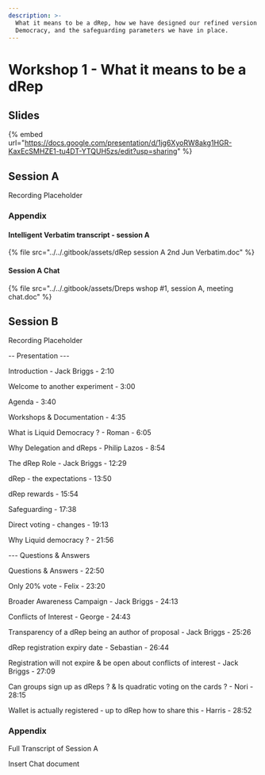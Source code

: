 ```yaml
---
description: >-
  What it means to be a dRep, how we have designed our refined version of Liquid
  Democracy, and the safeguarding parameters we have in place.
---
```


# Workshop 1 - What it means to be a dRep

## Slides

{% embed url="https://docs.google.com/presentation/d/1jg6XyoRW8akg1HGR-KaxEcSMHZE1-tu4DT-YTQUH5zs/edit?usp=sharing" %}

## Session A

Recording Placeholder



### Appendix

#### Intelligent Verbatim transcript - session A

{% file src="../../.gitbook/assets/dRep session A 2nd Jun Verbatim.doc" %}

#### Session A Chat

{% file src="../../.gitbook/assets/Dreps wshop #1, session A, meeting chat.doc" %}

## Session B

Recording Placeholder

\-- Presentation ---

Introduction - Jack Briggs - 2:10&#x20;

Welcome to another experiment - 3:00&#x20;

Agenda - 3:40&#x20;

Workshops & Documentation - 4:35&#x20;

What is Liquid Democracy ? - Roman - 6:05&#x20;

Why Delegation and dReps - Philip Lazos - 8:54&#x20;

The dRep Role - Jack Briggs - 12:29&#x20;

dRep - the expectations - 13:50&#x20;

dRep rewards - 15:54&#x20;

Safeguarding - 17:38&#x20;

Direct voting - changes - 19:13&#x20;

Why Liquid democracy ? - 21:56

\--- Questions & Answers

Questions & Answers - 22:50&#x20;

Only 20% vote - Felix - 23:20&#x20;

Broader Awareness Campaign - Jack Briggs - 24:13&#x20;

Conflicts of Interest - George - 24:43&#x20;

Transparency of a dRep being an author of proposal - Jack Briggs - 25:26&#x20;

dRep registration expiry date - Sebastian - 26:44&#x20;

Registration will not expire & be open about conflicts of interest - Jack Briggs - 27:09&#x20;

Can groups sign up as dReps ? & Is quadratic voting on the cards ? - Nori - 28:15&#x20;

Wallet is actually registered - up to dRep how to share this - Harris - 28:52



### Appendix

Full Transcript of Session A

Insert Chat document

